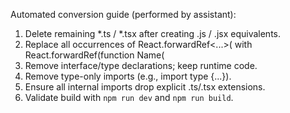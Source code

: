 Automated conversion guide (performed by assistant):

1. Delete remaining *.ts / *.tsx after creating .js / .jsx equivalents.
2. Replace all occurrences of React.forwardRef<...>( with React.forwardRef(function Name(
3. Remove interface/type declarations; keep runtime code.
4. Remove type-only imports (e.g., import type {...}).
5. Ensure all internal imports drop explicit .ts/.tsx extensions.
6. Validate build with `npm run dev` and `npm run build`.
